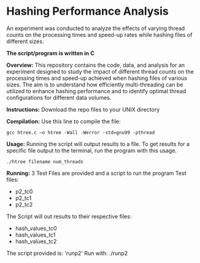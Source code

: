 # Hashing Performance Analysis
An experiment was conducted to analyze the effects of varying thread counts on the processing times and speed-up rates while hashing files of different sizes.

**The script/program is written in C**

**Overview:**
This repository contains the code, data, and analysis for an experiment designed to study the impact of different thread counts on the processing times and speed-up achieved when hashing files of various sizes. The aim is to understand how efficiently multi-threading can be utilized to enhance hashing performance and to identify optimal thread configurations for different data volumes.


**Instructions:**
Download the repo files to your UNIX directory


**Compilation:**
Use this line to compile the file:

    gcc htree.c –o htree -Wall -Werror -std=gnu99 -pthread


**Usage:**
Running the script will output results to a file. To get results for a specific file output to the terminal, run the program with this usage.

    ./htree filename num_threads


**Running:**
3 Test Files are provided and a script to run the program
Test files:
- p2_tc0
- p2_tc1
- p2_tc2

The Script will out results to their respective files:
- hash_values_tc0
- hash_values_tc1
- hash_values_tc2

The script provided is: 'runp2'
Run with:  ./runp2





